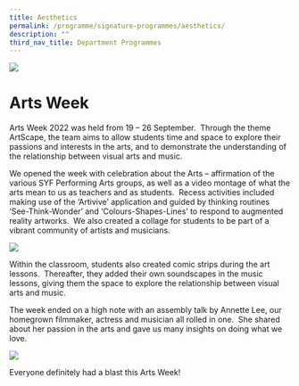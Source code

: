 ```yaml
---
title: Aesthetics
permalink: /programme/signature-programmes/aesthetics/
description: ""
third_nav_title: Department Programmes
---
```


![](/images/Banner.png)
# Arts Week 
          
Arts Week 2022 was held from 19 – 26 September.  Through the theme ArtScape, the team aims to allow students time and space to explore their passions and interests in the arts, and to demonstrate the understanding of the relationship between visual arts and music.

We opened the week with celebration about the Arts – affirmation of the various SYF Performing Arts groups, as well as a video montage of what the arts mean to us as teachers and as students.  Recess activities included making use of the ‘Artivive’ application and guided by thinking routines ‘See-Think-Wonder’ and ‘Colours-Shapes-Lines’ to respond to augmented reality artworks.  We also created a collage for students to be part of a vibrant community of artists and musicians.

![](/images/Arts%20week.gif)

Within the classroom, students also created comic strips during the art lessons.  Thereafter, they added their own soundscapes in the music lessons, giving them the space to explore the relationship between visual arts and music.

The week ended on a high note with an assembly talk by Annette Lee, our homegrown filmmaker, actress and musician all rolled in one.  She shared about her passion in the arts and gave us many insights on doing what we love.

![](/images/Annette%20Lee%20Assembly.jpeg)

Everyone definitely had a blast this Arts Week!